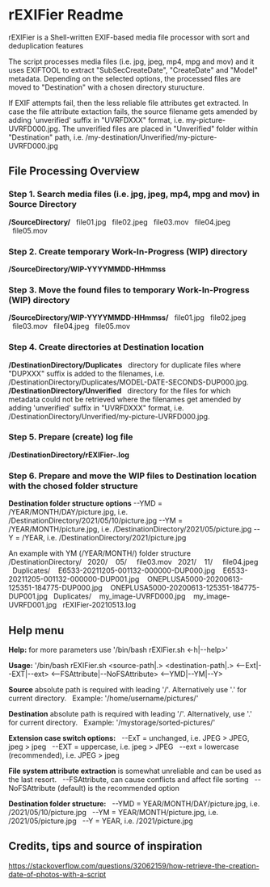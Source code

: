 # rEXIFier Readme
rEXIFier is a Shell-written EXIF-based media file processor with sort and deduplication features

The script processes media files (i.e. jpg, jpeg, mp4, mpg and mov) and it uses EXIFTOOL to extract "SubSecCreateDate", "CreateDate" and "Model" metadata. Depending on the selected options, the processed files are moved to "Destination" with a chosen directory sturucture.

If EXIF attempts fail, then the less reliable file attributes get extracted. 
In case the file attribute extaction fails, the source filename gets amended by adding 'unverified' suffix in "UVRFDXXX" format, i.e. my-picture-UVRFD000.jpg. The unverified files are placed in "Unverified" folder within "Destination" path, i.e. /my-destination/Unverified/my-picture-UVRFD000.jpg

## File Processing Overview

### Step 1. Search media files (i.e. jpg, jpeg, mp4, mpg and mov) in Source Directory
**/SourceDirectory/**
&nbsp;&nbsp;file01.jpg
&nbsp;&nbsp;file02.jpeg
&nbsp;&nbsp;file03.mov
&nbsp;&nbsp;file04.jpeg
&nbsp;&nbsp;file05.mov

### Step 2. Create temporary Work-In-Progress (WIP) directory
**/SourceDirectory/WIP-YYYYMMDD-HHmmss**

### Step 3. Move the found files to temporary Work-In-Progress (WIP) directory

**/SourceDirectory/WIP-YYYYMMDD-HHmmss/**
&nbsp;&nbsp;file01.jpg
&nbsp;&nbsp;file02.jpeg
&nbsp;&nbsp;file03.mov
&nbsp;&nbsp;file04.jpeg
&nbsp;&nbsp;file05.mov

### Step 4. Create directories at Destination location
**/DestinationDirectory/Duplicates**
&nbsp;&nbsp;directory for duplicate files where "DUPXXX" suffix is added to the filenames, i.e. /DestinationDirectory/Duplicates/MODEL-DATE-SECONDS-DUP000.jpg.
**/DestinationDirectory/Unverified**
&nbsp;&nbsp;directory for the files for which metadata could not be retrieved where the filenames get amended by adding 'unverified' suffix in "UVRFDXXX" format, i.e. /DestinationDirectory/Unverified/my-picture-UVRFD000.jpg.

### Step 5. Prepare (create) log file
**/DestinationDirectory/rEXIFier-<YYYYMMDD>.log**

### Step 6. Prepare and move the WIP files to Destination location with the chosed folder structure
**Destination folder structure options**
--YMD = /YEAR/MONTH/DAY/picture.jpg, i.e. /DestinationDirectory/2021/05/10/picture.jpg
--YM = /YEAR/MONTH/picture.jpg, i.e. /DestinationDirectory/2021/05/picture.jpg
--Y = /YEAR, i.e. /DestinationDirectory/2021/picture.jpg

An example with YM (/YEAR/MONTH/) folder structure
/DestinationDirectory/
&nbsp;&nbsp;2020/
&nbsp;&nbsp;&nbsp;05/
&nbsp;&nbsp;&nbsp;&nbsp;file03.mov
&nbsp;&nbsp;2021/
&nbsp;&nbsp;&nbsp;11/
&nbsp;&nbsp;&nbsp;&nbsp;file04.jpeg
&nbsp;&nbsp;Duplicates/
&nbsp;&nbsp;&nbsp;E6533-20211205-001132-000000-DUP000.jpg
&nbsp;&nbsp;&nbsp;E6533-20211205-001132-000000-DUP001.jpg
&nbsp;&nbsp;&nbsp;ONEPLUSA5000-20200613-125351-184775-DUP000.jpg
&nbsp;&nbsp;&nbsp;ONEPLUSA5000-20200613-125351-184775-DUP001.jpg
&nbsp;&nbsp;Duplicates/
&nbsp;&nbsp;&nbsp;my_image-UVRFD000.jpg
&nbsp;&nbsp;&nbsp;my_image-UVRFD001.jpg
&nbsp;&nbsp;rEXIFier-20210513.log

## Help menu
**Help:** for more parameters use '/bin/bash rEXIFier.sh <-h|--help>'

**Usage:** '/bin/bash rEXIFier.sh <source-path|.> <destination-path|.> <--Ext|--EXT|--ext> <--FSAttribute|--NoFSAttribute> <--YMD|--YM|--Y>

**Source** absolute path is required with leading '/'. Alternatively use '.' for current directory.
&nbsp;&nbsp;Example: '/home/username/pictures/'

**Destination** absolute path is required with leading '/'. Alternatively, use '.' for current directory.
&nbsp;&nbsp;Example: '/mystorage/sorted-pictures/'

**Extension case switch options:**
&nbsp;&nbsp;--ExT = unchanged, i.e. JPEG > JPEG, jpeg > jpeg
&nbsp;&nbsp;--EXT = uppercase, i.e. jpeg > JPEG
&nbsp;&nbsp;--ext = lowercase (recommended), i.e. JPEG > jpeg

**File system attribute extraction** is somewhat unreliable and can be used as the last resort.
&nbsp;&nbsp;--FSAttribute, can cause conflicts and affect file sorting
&nbsp;&nbsp;--NoFSAttribute (default) is the recommended option

**Destination folder structure:**
&nbsp;&nbsp;--YMD = YEAR/MONTH/DAY/picture.jpg, i.e. /2021/05/10/picture.jpg
&nbsp;&nbsp;--YM = YEAR/MONTH/picture.jpg, i.e. /2021/05/picture.jpg
&nbsp;&nbsp;--Y = YEAR, i.e. /2021/picture.jpg

## Credits, tips and source of inspiration
https://stackoverflow.com/questions/32062159/how-retrieve-the-creation-date-of-photos-with-a-script
